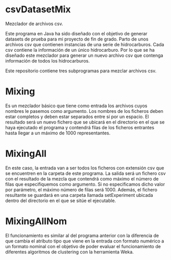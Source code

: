 # csvDatasetMix
Mezclador de archivos csv.

Este programa en Java ha sido diseñado con el objetivo de generar datasets de prueba para mi proyecto de fin de grado. Parto de unos archivos csv que contienen 
instancias de una serie de hidrocarburos. Cada csv contiene la información de un único hidrocarburo. Por lo que se ha diseñado este mezclador para generar un nuevo
archivo csv que contenga información de todos los hidrocarburos. 

Este repositorio contiene tres subprogramas para mezclar archivos csv.

# Mixing
Es un mezclador básico que tiene como entrada los archivos cuyos nombres le pasemos como argumento.
Los nombres de los ficheros deben estar completos y deben estar separados entre sí por un espacio.
El resultado será un nuevo fichero que se ubicará en el directorio en el que se haya ejecutado el 
programa y contendrá filas de los ficheros entrantes hasta llegar a un máximo de 1000 representantes.

# MixingAll
En este caso, la entrada van a ser todos los ficheros con extensión csv que se encuentren en la carpeta de este programa. La salida será 
un fichero csv con el resultado de la mezcla que contendrá como máximo el número de filas que especifiquemos como argumento. Si no especificamos
dicho valor por parámetro, el máximo número de filas será 1000. Además, el fichero resultante se guardará en una carpeta llamada setExperiment ubicada
dentro del directorio en el que se sitúe el ejecutable.

# MixingAllNom
El funcionamiento es similar al del programa anterior con la diferencia de que cambia el atributo tipo que viene en la entrada con formato numérico a un formato
nominal con el objetivo de poder evaluar el funcionamiento de diferentes algoritmos de clustering con la herramienta Weka.
